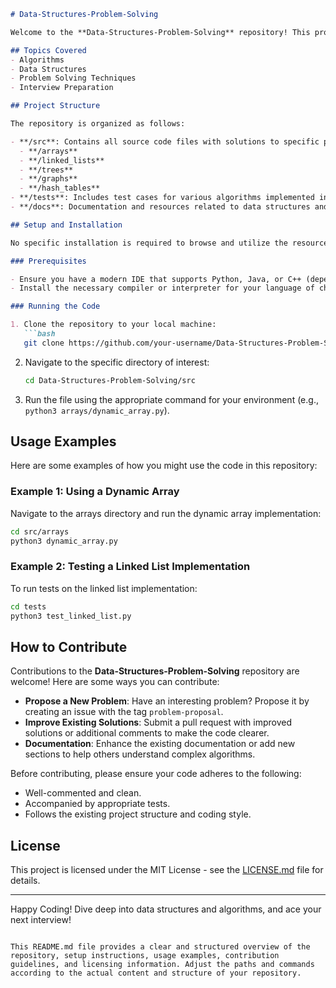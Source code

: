 ```markdown
# Data-Structures-Problem-Solving

Welcome to the **Data-Structures-Problem-Solving** repository! This project is dedicated to those preparing for software engineering interviews and anyone interested in deepening their understanding of data structures and algorithms. Through detailed examples and explanations, this repository serves as a comprehensive guide to mastering the intricacies of various data structures and algorithms.

## Topics Covered
- Algorithms
- Data Structures
- Problem Solving Techniques
- Interview Preparation

## Project Structure

The repository is organized as follows:

- **/src**: Contains all source code files with solutions to specific problems.
  - **/arrays**
  - **/linked_lists**
  - **/trees**
  - **/graphs**
  - **/hash_tables**
- **/tests**: Includes test cases for various algorithms implemented in the src directory.
- **/docs**: Documentation and resources related to data structures and algorithms.

## Setup and Installation

No specific installation is required to browse and utilize the resources in this repository. However, if you wish to run the code locally, follow these steps:

### Prerequisites

- Ensure you have a modern IDE that supports Python, Java, or C++ (depending on the language of choice).
- Install the necessary compiler or interpreter for your language of choice.

### Running the Code

1. Clone the repository to your local machine:
   ```bash
   git clone https://github.com/your-username/Data-Structures-Problem-Solving.git
   ```
2. Navigate to the specific directory of interest:
   ```bash
   cd Data-Structures-Problem-Solving/src
   ```
3. Run the file using the appropriate command for your environment (e.g., `python3 arrays/dynamic_array.py`).

## Usage Examples

Here are some examples of how you might use the code in this repository:

### Example 1: Using a Dynamic Array
Navigate to the arrays directory and run the dynamic array implementation:
```bash
cd src/arrays
python3 dynamic_array.py
```

### Example 2: Testing a Linked List Implementation
To run tests on the linked list implementation:
```bash
cd tests
python3 test_linked_list.py
```

## How to Contribute

Contributions to the **Data-Structures-Problem-Solving** repository are welcome! Here are some ways you can contribute:

- **Propose a New Problem**: Have an interesting problem? Propose it by creating an issue with the tag `problem-proposal`.
- **Improve Existing Solutions**: Submit a pull request with improved solutions or additional comments to make the code clearer.
- **Documentation**: Enhance the existing documentation or add new sections to help others understand complex algorithms.

Before contributing, please ensure your code adheres to the following:
- Well-commented and clean.
- Accompanied by appropriate tests.
- Follows the existing project structure and coding style.

## License

This project is licensed under the MIT License - see the [LICENSE.md](LICENSE) file for details.

---

Happy Coding! Dive deep into data structures and algorithms, and ace your next interview!
```

This README.md file provides a clear and structured overview of the repository, setup instructions, usage examples, contribution guidelines, and licensing information. Adjust the paths and commands according to the actual content and structure of your repository.